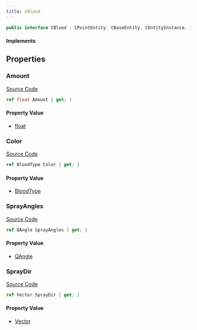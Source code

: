 ```yaml
---
title: CBlood
---
```


```csharp
public interface CBlood : CPointEntity, CBaseEntity, CEntityInstance, ISchemaClass<CEntityInstance>, ISchemaClass<CBaseEntity>, ISchemaClass<CPointEntity>, ISchemaClass<CBlood>, ISchemaField, ISchemaClass, INativeHandle
```

#### Implements

## Properties

### Amount

[Source Code](https://github.com/swiftly-solution/swiftlys2/blob/main/managed/src/SwiftlyS2.Generated/Schemas/Interfaces/CBlood.cs#L21)

```csharp
ref float Amount { get; }
```

#### Property Value

- [float](https://learn.microsoft.com/dotnet/api/system.single)

### Color

[Source Code](https://github.com/swiftly-solution/swiftlys2/blob/main/managed/src/SwiftlyS2.Generated/Schemas/Interfaces/CBlood.cs#L23)

```csharp
ref BloodType Color { get; }
```

#### Property Value

- [BloodType](/docs/api/shared/schemadefinitions/bloodtype)

### SprayAngles

[Source Code](https://github.com/swiftly-solution/swiftlys2/blob/main/managed/src/SwiftlyS2.Generated/Schemas/Interfaces/CBlood.cs#L17)

```csharp
ref QAngle SprayAngles { get; }
```

#### Property Value

- [QAngle](/docs/api/shared/natives/qangle)

### SprayDir

[Source Code](https://github.com/swiftly-solution/swiftlys2/blob/main/managed/src/SwiftlyS2.Generated/Schemas/Interfaces/CBlood.cs#L19)

```csharp
ref Vector SprayDir { get; }
```

#### Property Value

- [Vector](/docs/api/shared/natives/vector)

